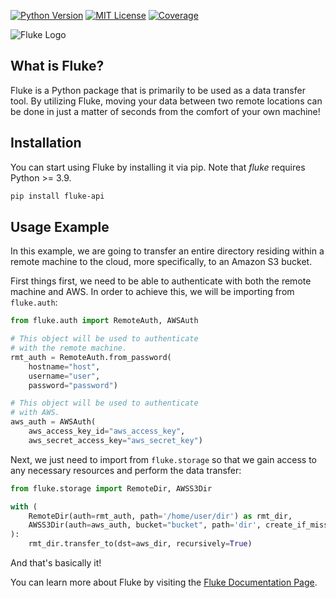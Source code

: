 <!-- PROJECT BADGES -->
[![Python Version][python-shield]][python-url]
[![MIT License][license-shield]][license-url]
[![Coverage][coverage-shield]][coverage-url]

![Fluke Logo](docs/source/logo.png)

<!-- What is Fluke? -->
## What is Fluke?

Fluke is a Python package that is primarily to be used as a data transfer tool.
By utilizing Fluke, moving your data between two remote locations can be
done in just a matter of seconds from the comfort of your own machine!


<!-- Installation -->
## Installation

You can start using Fluke by installing it via pip. Note that *fluke* requires Python >= 3.9.

```sh
pip install fluke-api
```


<!-- Usage example -->
## Usage Example

In this example, we are going to transfer an entire directory residing
within a remote machine to the cloud, more specifically, to an Amazon S3 bucket.

First things first, we need to be able to authenticate with both the remote
machine and AWS. In order to achieve this, we will be importing from ``fluke.auth``:

```python
from fluke.auth import RemoteAuth, AWSAuth

# This object will be used to authenticate
# with the remote machine.
rmt_auth = RemoteAuth.from_password(
    hostname="host",
    username="user",
    password="password")

# This object will be used to authenticate
# with AWS.
aws_auth = AWSAuth(
    aws_access_key_id="aws_access_key",
    aws_secret_access_key="aws_secret_key")
```

Next, we just need to import from ``fluke.storage`` so that we
gain access to any necessary resources and perform the data transfer:

```python
from fluke.storage import RemoteDir, AWSS3Dir

with (
    RemoteDir(auth=rmt_auth, path='/home/user/dir') as rmt_dir,
    AWSS3Dir(auth=aws_auth, bucket="bucket", path='dir', create_if_missing=True) as aws_dir
):
    rmt_dir.transfer_to(dst=aws_dir, recursively=True)
```

And that's basically it!

You can learn more about Fluke by visiting the [Fluke Documentation Page][docs-url].


<!-- MARKDOWN LINKS & IMAGES -->
[python-shield]: https://img.shields.io/badge/python-3.9+-blue
[python-url]: https://www.python.org/downloads/release/python-390/
[license-shield]: https://img.shields.io/badge/license-MIT-red
[license-url]: https://github.com/manoss96/fluke/blob/main/LICENSE
[coverage-shield]: https://coveralls.io/repos/github/manoss96/fluke/badge.svg?branch=develop&service=github
[coverage-url]: https://coveralls.io/github/manoss96/fluke?branch=main
[docs-url]: https://fluke.readthedocs.io/en/latest/